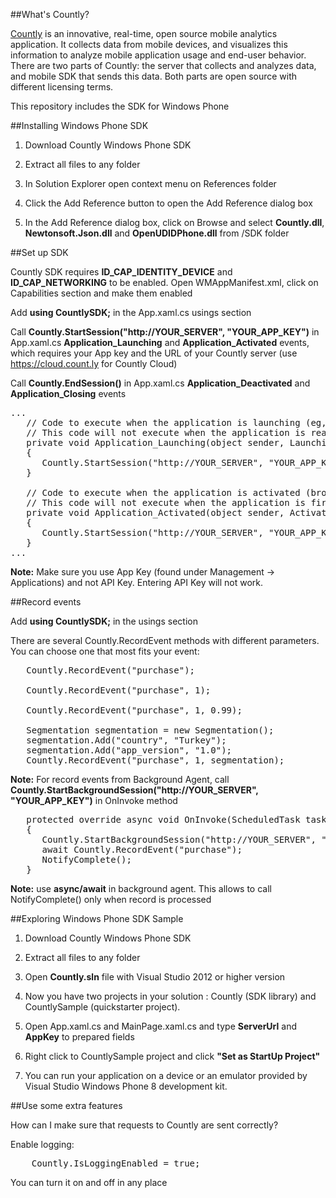 ##What's Countly?

[Countly](http://count.ly) is an innovative, real-time, open source mobile analytics application. It collects data from mobile devices, and visualizes this information to analyze mobile application usage and end-user behavior. There are two parts of Countly: the server that collects and analyzes data, and mobile SDK that sends this data. Both parts are open source with different licensing terms.

This repository includes the SDK for Windows Phone

##Installing Windows Phone SDK

  1. Download Countly Windows Phone SDK

  2. Extract all files to any folder

  3. In Solution Explorer open context menu on References folder

  4. Click the Add Reference button to open the Add Reference dialog box

  5. In the Add Reference dialog box, click on Browse and select **Countly.dll**, **Newtonsoft.Json.dll** and **OpenUDIDPhone.dll** from /SDK folder

##Set up SDK

Countly SDK requires **ID_CAP_IDENTITY_DEVICE** and **ID_CAP_NETWORKING** to be enabled. Open WMAppManifest.xml, click on Capabilities section and make them enabled

Add **using CountlySDK;** in the App.xaml.cs usings section

Call **Countly.StartSession("http://YOUR_SERVER", "YOUR_APP_KEY")** in App.xaml.cs **Application_Launching** and **Application_Activated** events, which requires your App key and the URL of your Countly server (use https://cloud.count.ly for Countly Cloud)

Call **Countly.EndSession()** in App.xaml.cs **Application_Deactivated** and **Application_Closing** events

<pre class="prettyprint">
...
   // Code to execute when the application is launching (eg, from Start)
   // This code will not execute when the application is reactivated
   private void Application_Launching(object sender, LaunchingEventArgs e)
   {
      Countly.StartSession("http://YOUR_SERVER", "YOUR_APP_KEY");
   }

   // Code to execute when the application is activated (brought to foreground)
   // This code will not execute when the application is first launched
   private void Application_Activated(object sender, ActivatedEventArgs e)
   {
      Countly.StartSession("http://YOUR_SERVER", "YOUR_APP_KEY");
   }
...
</pre>

**Note:** Make sure you use App Key (found under Management -> Applications) and not API Key. Entering API Key will not work.

##Record events

Add **using CountlySDK;** in the usings section

There are several Countly.RecordEvent methods with different parameters. You can choose one that most fits your event:

<pre class="prettyprint">
   Countly.RecordEvent("purchase");

   Countly.RecordEvent("purchase", 1);

   Countly.RecordEvent("purchase", 1, 0.99);

   Segmentation segmentation = new Segmentation();
   segmentation.Add("country", "Turkey");
   segmentation.Add("app_version", "1.0");
   Countly.RecordEvent("purchase", 1, segmentation);
</pre>

**Note:**
For record events from Background Agent, call **Countly.StartBackgroundSession("http://YOUR_SERVER", "YOUR_APP_KEY")** in OnInvoke method

<pre class="prettyprint">
   protected override async void OnInvoke(ScheduledTask task)
   {
      Countly.StartBackgroundSession("http://YOUR_SERVER", "YOUR_APP_KEY");
      await Countly.RecordEvent("purchase");
      NotifyComplete();
   }
</pre>

**Note:** use **async/await** in background agent. This allows to call NotifyComplete() only when record is processed 

##Exploring Windows Phone SDK Sample

  1. Download Countly Windows Phone SDK

  2. Extract all files to any folder

  3. Open **Countly.sln** file with Visual Studio 2012 or higher version

  4. Now you have two projects in your solution : Countly (SDK library) and CountlySample (quickstarter project).

  5. Open App.xaml.cs and MainPage.xaml.cs and type **ServerUrl** and **AppKey** to prepared fields

  6. Right click to CountlySample project and click **"Set as StartUp Project"**

  7. You can run your application on a device or an emulator provided by Visual Studio Windows Phone 8 development kit.

##Use some extra features

How can I make sure that requests to Countly are sent correctly?

Enable logging:

<pre class="prettyprint">
    Countly.IsLoggingEnabled = true;
</pre>

You can turn it on and off in any place

